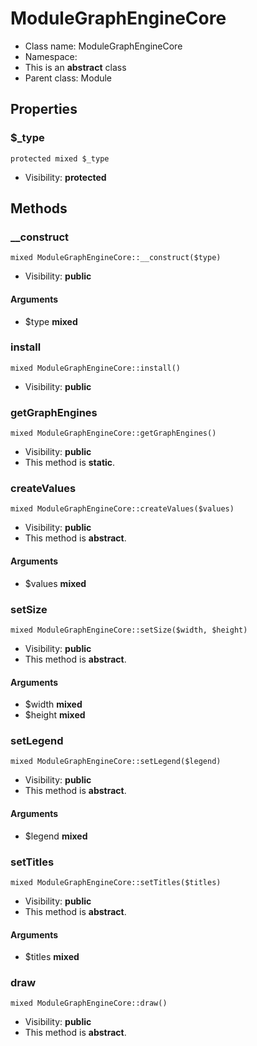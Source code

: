 ModuleGraphEngineCore
===============






* Class name: ModuleGraphEngineCore
* Namespace: 
* This is an **abstract** class
* Parent class: Module





Properties
----------


### $_type

    protected mixed $_type





* Visibility: **protected**


Methods
-------


### __construct

    mixed ModuleGraphEngineCore::__construct($type)





* Visibility: **public**


#### Arguments
* $type **mixed**



### install

    mixed ModuleGraphEngineCore::install()





* Visibility: **public**




### getGraphEngines

    mixed ModuleGraphEngineCore::getGraphEngines()





* Visibility: **public**
* This method is **static**.




### createValues

    mixed ModuleGraphEngineCore::createValues($values)





* Visibility: **public**
* This method is **abstract**.


#### Arguments
* $values **mixed**



### setSize

    mixed ModuleGraphEngineCore::setSize($width, $height)





* Visibility: **public**
* This method is **abstract**.


#### Arguments
* $width **mixed**
* $height **mixed**



### setLegend

    mixed ModuleGraphEngineCore::setLegend($legend)





* Visibility: **public**
* This method is **abstract**.


#### Arguments
* $legend **mixed**



### setTitles

    mixed ModuleGraphEngineCore::setTitles($titles)





* Visibility: **public**
* This method is **abstract**.


#### Arguments
* $titles **mixed**



### draw

    mixed ModuleGraphEngineCore::draw()





* Visibility: **public**
* This method is **abstract**.



